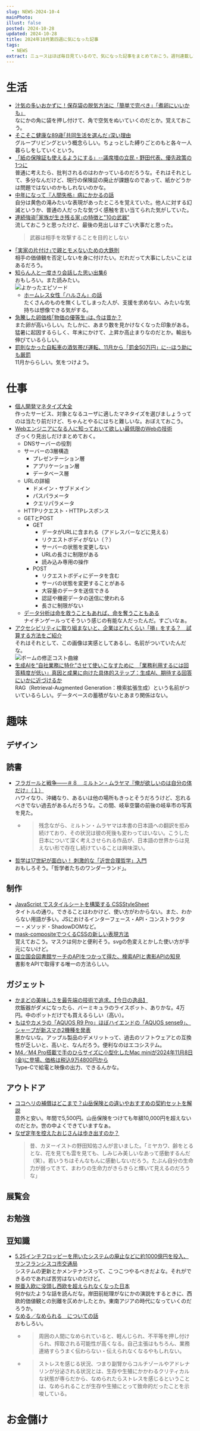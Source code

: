 ```yaml
---
slug: NEWS-2024-10-4
mainPhoto: 
illust: false
posted: 2024-10-28
updated: 2024-10-28
title: 2024年10月第四週に気になった記事
tags:
  - NEWS
extract: ニュースはほぼ毎日見ているので、気になった記事をまとめておこう。週刊連載したい。
---
```

# 生活

- [汁気の多いおかずに！保存袋の脱気方法に「簡単で完ぺき」「煮卵にいいかも」](https://macaro-ni.jp/159701)  
  なにかの角に袋を押し付けて、角で空気をぬいていくのだとか。覚えておこう。
- [そこそこ健康な89歳｢共同生活を選んだ｣深い理由](https://toyokeizai.net/articles/-/835432)  
  グループリビングという概念らしい。ちょっとした縛りごとのもと各々一人暮らしをしていくという。
- [「紙の保険証も使えるようにする」--議席増の立民・野田代表、優先政策の1つに](https://japan.cnet.com/article/35225398/)  
  普通に考えたら、批判されるのはわかっているのだろうな。それはそれとして、多分なんだけど、現行の保険証の廃止が課題なのであって、紙かどうかは問題ではないのかもしれないのかな。
- [中年になって『人間失格』病にかかるの話](https://blog.tinect.jp/?p=88018)  
  自分は黄色の滝みたいな表現があったところを覚えていた。他人に対する幻滅というか、普通の人だったな気づく感触を言い当てられた気がしていた。
- [連続強盗｢家族が生き残る家｣の特徴と"10の武器"](https://toyokeizai.net/articles/-/836754?page=5)  
  流しておこうと思ったけど、最後の見出しはすごい大事だと思った。  
  > 武器は相手を攻撃することを目的としない
- [｢実家の片付け｣で親とモメないための大鉄則](https://toyokeizai.net/articles/-/834284?utm_source=rss&utm_medium=http&utm_campaign=link_back)  
  相手の価値観を否定しないを身に付けたい。だれだって大事にしたいことはあるだろう。
- [知らん人と一度きり会話した思い出集6](https://omocoro.jp/kiji/479758/)  
  おもしろい。また読みたい。  
  ![よかったエピソード](../../images/news/2024-10-28-NEWS/01.png)
  - [ホームレス女性「ハルさん」の話](https://blog.tinect.jp/?p=88044)  
    たくさんのものを無くしてしまった人が、支援を求めない、みたいな気持ちは想像できる気がする。
- [急騰した卵価格｢物価の優等生｣は､今は昔か？](https://toyokeizai.net/articles/-/835595)  
  また卵が高いらしい。たしかに、あまり数を見かけなくなった印象がある。猛暑に起因するらしく、年末にかけて、上昇か高止まりなのだとか。輸出も伸びているらしい。
- [罰則なかった自転車の酒気帯び運転、11月から「罰金50万円」に--ほう助にも厳罰](https://japan.cnet.com/article/35225556/)  
  11月かららしい。気をつけよう。
# 仕事

- [個人開発マネタイズ大全](https://zenn.dev/nabettu/articles/013f114c7a1b44)  
  作ったサービス、対象となるユーザに適したマネタイズを選びましょうってのは当たり前だけど、ちゃんとやるにはちと難しいな。おぼえておこう。
- [Webエンジニアになる人に知っておいて欲しい最低限のWebの技術](https://qiita.com/yamadagenki/items/11947222fd162e45dd27)  
  ざっくり見出しだけまとめておく。
    - DNSサーバーの役割
    - サーバーの3層構造
      - プレゼンテーション層
      - アプリケーション層
      - データベース層
    - URLの詳細
      - ドメイン・サブドメイン
      - パスパラメータ
      - クエリパラメータ
    - HTTPリクエスト・HTTPレスポンス
    - GETとPOST
      - GET
        - データがURLに含まれる（アドレスバーなどに見える）
        - リクエストボディがない（？）
        - サーバーの状態を変更しない
        - URLの長さに制限がある
        - 読み込み専用の操作
      - POST
        - リクエストボディにデータを含む
        - サーバの状態を変更することがある
        - 大容量のデータを送信できる
        - 認証や機密データの送信に使われる
        - 長さに制限がない
  - [データ分析は命を救うこともあれば、命を奪うこともある](https://yuzutas0.hatenablog.com/entry/2024/10/30/121916)  
    ナイチンゲールってそういう感じの有能な人だったんだ。すごいなぁ。
- [アクセシビリティに取り組まないと、企業はどれくらい「損」をする？　試算する方法をご紹介](https://goodpatch.com/blog/2024-10-accessibility-cost)  
  それはそれとして、この画像は実感としてあるし、名前がついていたんだな。  
    ![ボームの修正コスト曲線](../../images/news/2024-10-28-NEWS/02.png)
- [生成AIを“自社業務に特化”させて使いこなすために　「業務利用するには回答精度が低い」真因と成果に向けた具体的ステップ：生成AI、期待する回答にいかに近づけるか](https://www.itmedia.co.jp/enterprise/articles/2410/28/news001.html)  
  RAG（Retrieval-Augmented Generation：検索拡張生成）という名前がついているらしい。データベースの蓄積がないとあまり関係はない。

# 趣味

## デザイン

## 読書

- [フラガールと戦争――＃８　ミルトン・ムラヤマ『俺が欲しいのは自分の体だけ』（１）](https://nhkbook-hiraku.com/n/n3deba0a32781)  
  ハワイなり、沖縄なり、あるいは他の場所もきっとそうだろうけど、忘れるべきでない過去があるんだろうな。この間、岐阜空襲の前後の岐阜市の写真を見た。
  - > 残念ながら、ミルトン・ムラヤマは本書の日本語への翻訳を拒み続けており、その状況は彼の死後も変わってはいない。こうした日本について深く考えさせられる作品が、日本語の世界からは見えない形で存在し続けていることは興味深い。
- [哲学は17世紀が面白い！ 刺激的な「近世合理哲学」入門](https://nhkbook-hiraku.com/n/n3bdc4f7a1e3c)  
  おもしろそう。「哲学者たちのワンダーランド」。

## 制作

- [JavaScript でスタイルシートを構築する CSSStyleSheet](https://azukiazusa.dev/blog/cssstylesheet-to-build-stylesheets-in-javascript/)  
  タイトルの通り。できることはわかけど、使い方がわからない。また、わからない用語が多い。JSにおけるインターフェース・API・コンストラクター・メソッド・ShadowDOMなど。
- [mask-compositeでつくるCSSの新しい表現方法](https://ics.media/entry/241025/)  
  覚えておこう。マスクは何かと便利そう。svgの色変えとかした使い方が手元にないけど。
- [国立国会図書館サーチのAPIをつかって得た、検索APIと書影APIの知見](https://zenn.dev/chot/articles/24ea6186c029b0)  
  書影をAPIで取得する唯一の方法らしい。
## ガジェット

- [かまどの美味しさを最先端の技術で追求。【今日の逸品】](https://casabrutus.com/categories/food/426377)  
  炊飯器がダメになったら、バーミキュラのライスポット、ありかな。4万円。中のポットだけでも買えるらしい（高い）。
- [もはやカメラの「AQUOS R9 Pro」ほぼハイエンドの「AQUOS sense9」、シャープが新スマホ2機種を発表](https://www.goodspress.jp/news/636825/2/)  
  悪かないな。アップル製品のデメリットって、過去のソフトウェアとの互換性が乏しいと、高いと、なんだろう。便利なのはエコシステム。
- [M4／M4 Pro搭載で手のひらサイズに小型化したMac miniが2024年11月8日(金)に登場、価格は税込9万4800円から](https://gigazine.net/news/20241030-apple-m4-pro-mac-mini/)  
  Type-Cで給電と映像の出力、できるんかな。
## アウトドア

- [ココヘリの補償はどこまで？山岳保険との違いやおすすめの契約セットを解説](https://yamahack.com/6384)  
  意外と安い。年間で5,500円。山岳保険をつけても年額10,000円を超えないのだとか。世の中よくできていますなぁ。
- [なぜ定年を控えたおじさんは歩き出すのか？](https://www.bepal.net/archives/480857)  
  > 昔、カヌーイストの野田知佑さんが言いました。「ミヤカワ、齢をとるとな、花を見ても雲を見ても、しみじみ美しいなあって感動するんだ（笑）。若いうちはそんなもんに感動しないだろう。たぶん自分の生命力が弱ってきて、まわりの生命力がきらきらと輝いて見えるのだろうな」

## 展覧会

## お勉強

## 豆知識

- [5.25インチフロッピーを用いたシステムの廃止などに約1000億円を投入、サンフランシスコ市交通局](https://internet.watch.impress.co.jp/docs/yajiuma/1634315.html)  
  システムの更新とかメンテナンスって、こつこつやるべきだよな。それができるのであれば苦労はないのだけど。
- [脱亜入欧に没頭し西欧を超えられなくなった日本](https://toyokeizai.net/articles/-/835900?page=5)  
  何か似たような話を読んだな。岸田前総理がなにかの演説をするときに、西欧的価値観との別離を仄めかしたとか。東南アジアの時代になっていくのだろうか。
- [なめる／なめられる　についての話](https://p-shirokuma.hatenadiary.com/entry/20241029/1730199195)  
  おもしろい。
  - > 周囲の人間になめられていると、軽んじられ、不平等を押し付けられ、搾取される可能性が高くなる。自己主張はもちろん、業務連絡すらうまく伝わらない・伝えられなくなるやもしれない。
  - > ストレスを感じる状況、つまり副腎からコルチゾールやアドレナリンが分泌される状況とは、生存や生殖にかかわるクリティカルな状態が専らだから、なめられたらストレスを感じるということは、なめられることが生存や生殖にとって致命的だったことを示唆している。
# お金儲け